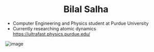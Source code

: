 <h1 align=center> Bilal Salha </h1>

- Computer Engineering and Physics student at Purdue University
- Currently researching atomic dynamics https://ultrafast.physics.purdue.edu/

![image](https://github-readme-stats.vercel.app/api/top-langs/?username=bsalha1&layout=compact&langs_count=8&hide_border=true&title_color=adbac7&icon_color=adbac7&text_color=adbac7&bg_color=2d333b)
